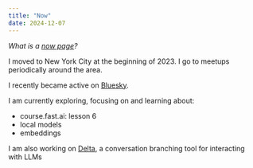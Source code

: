 ```yaml
---
title: "Now"
date: 2024-12-07
---
```


_What is a [now page](https://nownownow.com/about)?_

I moved to New York City at the beginning of 2023.
I go to meetups periodically around the area.

I recently became active on [Bluesky](https://bsky.app/profile/danielcorin.com).

I am currently exploring, focusing on and learning about:

- course.fast.ai: lesson 6
- local models
- embeddings

I am also working on [Delta](https://gist.github.com/danielcorin/fa87f57345d761ab276cbc82c8601171), a conversation branching tool for interacting with LLMs

